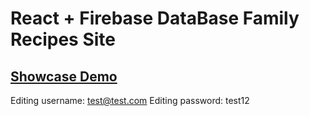 # React + Firebase DataBase Family Recipes Site

## [Showcase Demo](https://recipes-showcase.web.app/)

Editing username: test@test.com
Editing password: test12
